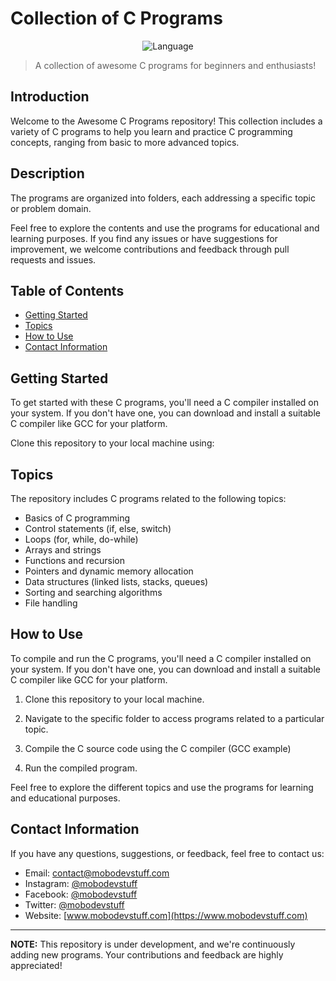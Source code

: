 # Collection of C Programs

<p align="center">
  <img src="https://img.shields.io/badge/language-C-blue.svg" alt="Language">
</p>

> A collection of awesome C programs for beginners and enthusiasts!

## Introduction

Welcome to the Awesome C Programs repository! This collection includes a variety of C programs to help you learn and practice C programming concepts, ranging from basic to more advanced topics.


## Description

The programs are organized into folders, each addressing a specific topic or problem domain.

Feel free to explore the contents and use the programs for educational and learning purposes. If you find any issues or have suggestions for improvement, we welcome contributions and feedback through pull requests and issues.

## Table of Contents

- [Getting Started](#getting-started)
- [Topics](#topics)
- [How to Use](#how-to-use)
- [Contact Information](#contact-information)

## Getting Started

To get started with these C programs, you'll need a C compiler installed on your system. If you don't have one, you can download and install a suitable C compiler like GCC for your platform.

Clone this repository to your local machine using:



## Topics

The repository includes C programs related to the following topics:

- Basics of C programming
- Control statements (if, else, switch)
- Loops (for, while, do-while)
- Arrays and strings
- Functions and recursion
- Pointers and dynamic memory allocation
- Data structures (linked lists, stacks, queues)
- Sorting and searching algorithms
- File handling

## How to Use

To compile and run the C programs, you'll need a C compiler installed on your system. If you don't have one, you can download and install a suitable C compiler like GCC for your platform.

1. Clone this repository to your local machine.

2. Navigate to the specific folder to access programs related to a particular topic.

3. Compile the C source code using the C compiler (GCC example)

4. Run the compiled program.


Feel free to explore the different topics and use the programs for learning and educational purposes.

## Contact Information

If you have any questions, suggestions, or feedback, feel free to contact us:

- Email: contact@mobodevstuff.com
- Instagram: [@mobodevstuff](https://www.instagram.com/mobodevstuff/)
- Facebook: [@mobodevstuff](https://www.facebook.com/profile.php?id=100092560937469)
- Twitter: [@mobodevstuff](https://twitter.com/MoboDevStuff)
- Website: [www.mobodevstuff.com](https://www.mobodevstuff.com)


---
**NOTE:** This repository is under development, and we're continuously adding new programs. Your contributions and feedback are highly appreciated!

